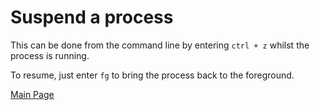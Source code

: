 # Suspend a process

This can be done from the command line by entering `ctrl + z` whilst the process is running.

To resume, just enter `fg` to bring the process back to the foreground.

[Main Page](../README.md)
